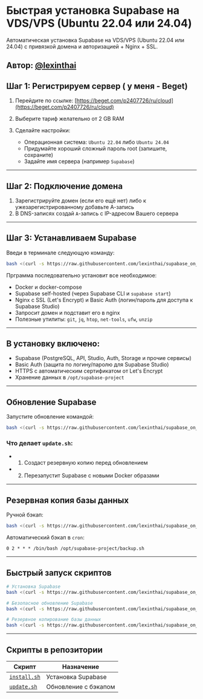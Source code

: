 # Быстрая установка Supabase на VDS/VPS (Ubuntu 22.04 или 24.04)
Автоматическая установка Supabase на VDS/VPS (Ubuntu 22.04 или 24.04) с привязкой домена и авторизацией + Nginx + SSL.

**Автор:** [@lexinthai ](AlexGreen)
---
## Шаг 1: Регистрируем сервер ( у меня - Beget)

1. Перейдите по ссылке: [https://beget.com/p2407726/ru/cloud](https://beget.com/p2407726/ru/cloud)
2. Выберите тариф желательно от 2 GB RAM
3. Сделайте настройки:

   * Операционная система: `Ubuntu 22.04` либо `Ubuntu 24.04`
   * Придумайте хороший сложный пароль root (запишите, сохраните)
   * Задайте имя сервера (например `Supabase`)

------------------------------------
## Шаг 2: Подключение домена

1. Зарегистрируйте домен (если его ещё нет) либо к ужезарегистрированному добавьте  А-запись
2. В DNS-записях создай `A`-запись c IP-адресом Вашего сервера
------------------------------------

## Шаг 3: Устанавливаем Supabase

Введи в терминале следующую команду:

```bash
bash <(curl -s https://raw.githubusercontent.com/lexinthai/supabase_on_VPS/main/install.sh)
```

Прграмма последовательно установит все необходимое:

* Docker и docker-compose
* Supabase self-hosted (через Supabase CLI и `supabase start`)
* Nginx с SSL (Let's Encrypt) и Basic Auth (логин/пароль для доступа к Supabase Studio)
* Запросит домен и подставит его в nginx
* Полезные утилиты: `git`, `jq`, `htop`, `net-tools`, `ufw`, `unzip`

------------------------------------

## В установку включено:

* Supabase (PostgreSQL, API, Studio, Auth, Storage и прочие сервисы)
* Basic Auth (защита по логину/паролю для Supabase Studio)
* HTTPS с автоматическим сертификатом от Let's Encrypt
* Хранение данных в `/opt/supabase-project`

------------------------------------

## Обновление Supabase

Запустите обновление командой:

```bash
bash <(curl -s https://raw.githubusercontent.com/lexinthai/supabase_on_VPS/main/update.sh)
```

### Что делает `update.sh`:

* 1. Создаст резервную копию перед обновлением
* 2. Перезапустит Supabase с новыми Docker образами

------------------------------------

## Резервная копия базы данных

Ручной бэкап:

```bash
bash <(curl -s https://raw.githubusercontent.com/lexinthai/supabase_on_VPS/main/backup.sh)
```

Автоматический бэкап в `cron`:

```cron
0 2 * * * /bin/bash /opt/supabase-project/backup.sh
```

------------------------------------

## Быстрый запуск скриптов

```bash
# Установка Supabase
bash <(curl -s https://raw.githubusercontent.com/lexinthai/supabase_on_VPS/main/install.sh)

# Безопасное обновление Supabase
bash <(curl -s https://raw.githubusercontent.com/lexinthai/supabase_on_VPS/main/update.sh)

# Резервное копирование базы данных
bash <(curl -s https://raw.githubusercontent.com/lexinthai/supabase_on_VPS/main/backup.sh)
```

------------------------------------

## Скрипты в репозитории

| Скрипт                                                                                   | Назначение           |
| ---------------------------------------------------------------------------------------- | -------------------- |
| [`install.sh`](https://github.com/lexinthai/supabase_on_VPS/blob/main/install.sh) | Установка Supabase   |
| [`update.sh`](https://github.com/lexinthai/supabase_on_VPS/blob/main/update.sh)   | Обновление с бэкапом |

